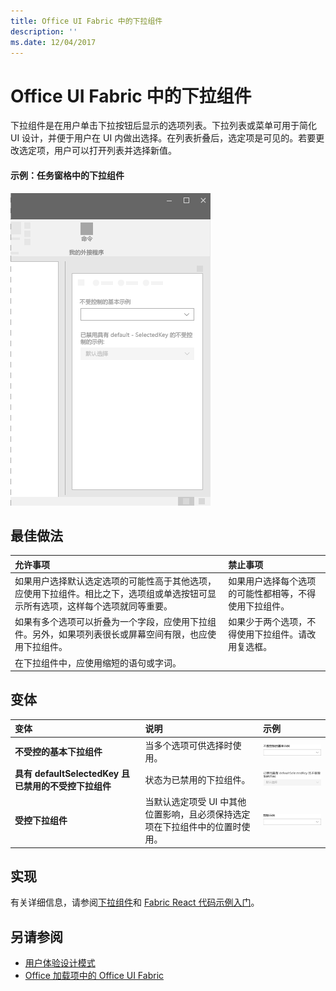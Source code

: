 ```yaml
---
title: Office UI Fabric 中的下拉组件
description: ''
ms.date: 12/04/2017
---
```


# <a name="dropdown-component-in-office-ui-fabric"></a>Office UI Fabric 中的下拉组件

下拉组件是在用户单击下拉按钮后显示的选项列表。下拉列表或菜单可用于简化 UI 设计，并便于用户在 UI 内做出选择。在列表折叠后，选定项是可见的。若要更改选定项，用户可以打开列表并选择新值。
  
#### <a name="example-drop-down-in-a-task-pane"></a>示例：任务窗格中的下拉组件

![显示下拉组件的图像](../images/overview-with-app-dropdown.png)

## <a name="best-practices"></a>最佳做法

|**允许事项**|**禁止事项**|
|:------------|:--------------|
|如果用户选择默认选定选项的可能性高于其他选项，应使用下拉组件。相比之下，选项组或单选按钮可显示所有选项，这样每个选项就同等重要。|如果用户选择每个选项的可能性都相等，不得使用下拉组件。|
|如果有多个选项可以折叠为一个字段，应使用下拉组件。另外，如果项列表很长或屏幕空间有限，也应使用下拉组件。|如果少于两个选项，不得使用下拉组件。请改用复选框。|
|在下拉组件中，应使用缩短的语句或字词。| |

## <a name="variants"></a>变体

|**变体**|**说明**|**示例**|
|:------------|:--------------|:----------|
|**不受控的基本下拉组件**|当多个选项可供选择时使用。|![不受控的基本下拉组件图像](../images/dropdown-uncontrolled.png)<br/>|
|**具有 defaultSelectedKey 且已禁用的不受控下拉组件**|状态为已禁用的下拉组件。|![具有 defaultSelectedKey 且已禁用的不受控下拉组件图像](../images/dropdown-disabled.png)<br/>|
|**受控下拉组件**|当默认选定项受 UI 中其他位置影响，且必须保持选定项在下拉组件中的位置时使用。|![受控下拉组件图像](../images/dropdown-controlled.png)<br/>|

## <a name="implementation"></a>实现

有关详细信息，请参阅[下拉组件](https://dev.office.com/fabric#/components/dropdown)和 [Fabric React 代码示例入门](https://github.com/OfficeDev/Word-Add-in-GettingStartedFabricReact)。

## <a name="see-also"></a>另请参阅

- [用户体验设计模式](https://github.com/OfficeDev/Office-Add-in-UX-Design-Patterns-Code)
- [Office 加载项中的 Office UI Fabric](office-ui-fabric.md)
